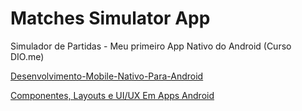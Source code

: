 # Matches Simulator App

Simulador de Partidas - Meu primeiro App Nativo do Android (Curso DIO.me)

[Desenvolvimento-Mobile-Nativo-Para-Android](https://github.com/contadoart/MatchesSimulatorApp/tree/Desenvolvimento-Mobile-Nativo-Para-Android)

[Componentes, Layouts e UI/UX Em Apps Android](https://github.com/contadoart/MatchesSimulatorApp/tree/Componentes-Layouts-e-UI/UX-Em-Apps-Android)


